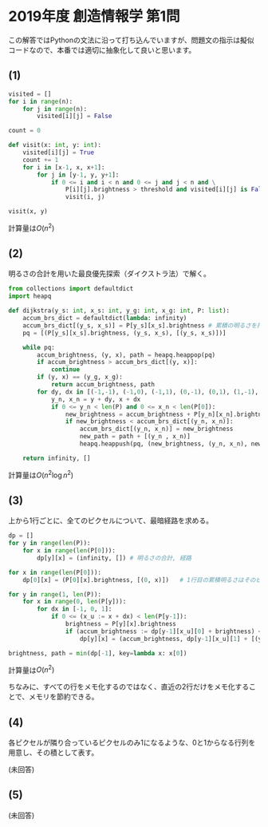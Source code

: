 # 2019年度 創造情報学 第1問

この解答ではPythonの文法に沿って打ち込んでいますが、問題文の指示は擬似コードなので、本番では適切に抽象化して良いと思います。

## (1)

```python
visited = []
for i in range(n):
    for j in range(n):
        visited[i][j] = False

count = 0

def visit(x: int, y: int):
    visited[i][j] = True
    count += 1
    for i in [x-1, x, x+1]:
        for j in [y-1, y, y+1]:
            if 0 <= i and i < n and 0 <= j and j < n and \
                P[i][j].brightness > threshold and visited[i][j] is False:
                visit(i, j)

visit(x, y)
```

計算量は$O(n^2)$

## (2)

明るさの合計を用いた最良優先探索（ダイクストラ法）で解く。

```python
from collections import defaultdict
import heapq

def dijkstra(y_s: int, x_s: int, y_g: int, x_g: int, P: list):
    accum_brs_dict = defaultdict(lambda: infinity)
    accum_brs_dict[(y_s, x_s)] = P[y_s][x_s].brightness # 累積の明るさを持つ辞書
    pq = [(P[y_s][x_s].brightness, (y_s, x_s), [(y_s, x_s)])]

    while pq:
        accum_brightness, (y, x), path = heapq.heappop(pq)
        if accum_brightness > accum_brs_dict[(y, x)]:
            continue
        if (y, x) == (y_g, x_g):
            return accum_brightness, path
        for dy, dx in [(-1,-1), (-1,0), (-1,1), (0,-1), (0,1), (1,-1), (1,0), (1,1)]:
            y_n, x_n = y + dy, x + dx
            if 0 <= y_n < len(P) and 0 <= x_n < len(P[0]):
                new_brightness = accum_brightness + P[y_n][x_n].brightness
                if new_brightness < accum_brs_dict[(y_n, x_n)]:
                    accum_brs_dict[(y_n, x_n)] = new_brightness
                    new_path = path + [(y_n , x_n)]
                    heapq.heappush(pq, (new_brightness, (y_n, x_n), new_path))

    return infinity, []
```

計算量は$O(n^2 \log n^2)$

## (3)

上から1行ごとに、全てのピクセルについて、最暗経路を求める。

```python
dp = []
for y in range(len(P)):
    for x in range(len(P[0])):
        dp[y][x] = (infinity, []) # 明るさの合計, 経路

for x in range(len(P[0])):
    dp[0][x] = (P[0][x].brightness, [(0, x)])   # 1行目の累積明るさはそのピクセル自身の明るさ

for y in range(1, len(P)):
    for x in range(0, len(P[y])):
        for dx in [-1, 0, 1]:
            if 0 <= (x_u := x + dx) < len(P[y-1]):
                brightness = P[y][x].brightness
                if (accum_brightness := dp[y-1][x_u][0] + brightness) < dp[y][x][0]
                    dp[y][x] = (accum_brightness, dp[y-1][x_u][1] + [(y, x)])

brightness, path = min(dp[-1], key=lambda x: x[0])
```

計算量は$O(n^2)$

ちなみに、すべての行をメモ化するのではなく、直近の2行だけをメモ化することで、メモリを節約できる。

## (4)

各ピクセルが隣り合っているピクセルのみ1になるような、0と1からなる行列を用意し、その積として表す。

(未回答)

## (5)

(未回答)

